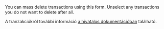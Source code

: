 You can mass delete transactions using this form. Unselect any transactions you do not want to delete after all.

A tranzakciókról további információ [a hivatalos dokumentációban](https://firefly-iii.readthedocs.io/en/latest/concepts/transactions.html) található.